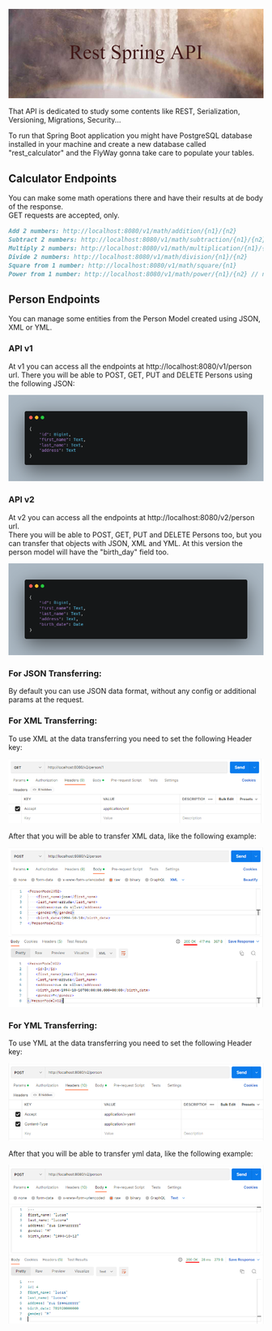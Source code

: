 ![Person Model JSON](src/main/resources/static/assets/img/banner.png)

That API is dedicated to study some contents like REST, Serialization, Versioning, Migrations, Security...

To run that Spring Boot application you might have PostgreSQL database installed in your machine and create a new database called "rest_calculator" and the FlyWay gonna take care to populate your tables.

## Calculator Endpoints
You can make some math operations there and have their results at de body of the response.<br/>
GET requests are accepted, only.

````markdown
Add 2 numbers: http://localhost:8080/v1/math/addition/{n1}/{n2}
Subtract 2 numbers: http://localhost:8080/v1/math/subtraction/{n1}/{n2}
Multiply 2 numbers: http://localhost:8080/v1/math/multiplication/{n1}/{n2}
Divide 2 numbers: http://localhost:8080/v1/math/division/{n1}/{n2}
Square from 1 number: http://localhost:8080/v1/math/square/{n1}
Power from 1 number: http://localhost:8080/v1/math/power/{n1}/{n2} // n2 is the power of n1
````

## Person Endpoints
You can manage some entities from the Person Model created using JSON, XML or YML.

### API v1
At v1 you can access all the endpoints at http://localhost:8080/v1/person url.
There you will be able to POST, GET, PUT and DELETE Persons using the following JSON:

![Person Model JSON](src/main/resources/static/assets/img/personModel_v1.png)

### API v2
At v2 you can access all the endpoints at http://localhost:8080/v2/person url.<br/>
There you will be able to POST, GET, PUT and DELETE Persons too, but you can transfer that objects with JSON, XML and YML. At this version the person model will have the "birth_day" field too.

![Person Model JSON](src/main/resources/static/assets/img/personModel_v2.png)

### For JSON Transferring:
By default you can use JSON data format, without any config or additional params at the request.

### For XML Transferring:
To use XML at the data transferring you need to set the following Header key:

![Person Model JSON](src/main/resources/static/assets/img/headerToXML.png)

After that you will be able to transfer XML data, like the following example:

![Person Model JSON](src/main/resources/static/assets/img/requestExampleXML.png)

### For YML Transferring:
To use YML at the data transferring you need to set the following Header key:

![Person Model JSON](src/main/resources/static/assets/img/headerToYML.png)

After that you will be able to transfer yml data, like the following example:

![Person Model JSON](src/main/resources/static/assets/img/requestExampleYML.png)